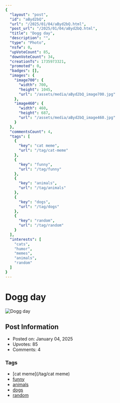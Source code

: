 ```yaml
---
{
  "layout": "post",
  "id": "aByd2bQ",
  "url": "/2025/01/04/aByd2bQ.html",
  "post_url": "/2025/01/04/aByd2bQ.html",
  "title": "Dogg day",
  "description": "",
  "type": "Photo",
  "nsfw": 0,
  "upVoteCount": 85,
  "downVoteCount": 34,
  "creationTs": 1735973321,
  "promoted": 0,
  "badges": [],
  "images": {
    "image700": {
      "width": 700,
      "height": 1045,
      "url": "/assets/media/aByd2bQ_image700.jpg"
    },
    "image460": {
      "width": 460,
      "height": 687,
      "url": "/assets/media/aByd2bQ_image460.jpg"
    }
  },
  "commentsCount": 4,
  "tags": [
    {
      "key": "cat meme",
      "url": "/tag/cat-meme"
    },
    {
      "key": "funny",
      "url": "/tag/funny"
    },
    {
      "key": "animals",
      "url": "/tag/animals"
    },
    {
      "key": "dogs",
      "url": "/tag/dogs"
    },
    {
      "key": "random",
      "url": "/tag/random"
    }
  ],
  "interests": [
    "cats",
    "humor",
    "memes",
    "animals",
    "random"
  ]
}
---
```


# Dogg day

![Dogg day](/assets/media/aByd2bQ_image700.jpg)

## Post Information

- Posted on: January 04, 2025
- Upvotes: 85
- Comments: 4

### Tags

- [cat meme](/tag/cat meme)
- [funny](/tag/funny)
- [animals](/tag/animals)
- [dogs](/tag/dogs)
- [random](/tag/random)
